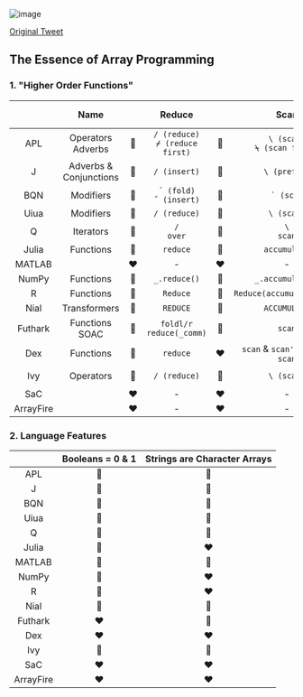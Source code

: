 ![image](https://user-images.githubusercontent.com/36027403/190033537-d9337404-e1f5-49dd-88b9-5824f4c9998e.png)

[Original Tweet](https://twitter.com/code_report/status/1569808096654163969)

## The Essence of Array Programming

### 1. "Higher Order Functions"

|           |            Name             |               |                Reduce                |               |               Scan               |                |    Outer Product     |
| :-------: | :-------------------------: | :-----------: | :----------------------------------: | :-----------: | :------------------------------: | :------------: | :------------------: |
|    APL    |   Operators <br> Adverbs    | :green_heart: | `/ (reduce)` <br> `⌿ (reduce first)` | :green_heart: | `\ (scan)` <br> `⍀ (scan first)` | :green_heart:  | `∘. (outer product)` |
|     J     | Adverbs & <br> Conjunctions | :green_heart: |             `/ (insert)`             | :green_heart: |           `\ (prefix)`           | :green_heart:  |     `/ (table)`      |
|    BQN    |          Modifiers          | :green_heart: |      `´ (fold)`<br>`˝ (insert)`      | :green_heart: |          `` ` (scan)``           | :green_heart:  |     `⌜ (table)`      |
|   Uiua    |          Modifiers          | :green_heart: |             `/ (reduce)`             | :green_heart: |            `\ (scan)`            | :green_heart:  |     `⊞ (table)`      |
|     Q     |          Iterators          | :green_heart: |            `/`<br>`over`             | :green_heart: |          `\`<br>`scan`           | :green_heart:  |        `/:\:`        |
|   Julia   |          Functions          | :green_heart: |               `reduce`               | :green_heart: |           `accumulate`           | :yellow_heart: |     `broadcast`      |
|  MATLAB   |                             |    :heart:    |                  -                   |    :heart:    |                -                 | :yellow_heart: |     `broadcast`      |
|   NumPy   |          Functions          | :green_heart: |             `_.reduce()`             | :green_heart: |         `_.accumulate()`         | :green_heart:  |     `_.outer()`      |
|     R     |          Functions          | :green_heart: |               `Reduce`               | :green_heart: |    `Reduce(accumulate=TRUE)`     | :green_heart:  |       `outer`        |
|   Nial    |        Transformers         | :green_heart: |               `REDUCE`               | :green_heart: |           `ACCUMULATE`           | :green_heart:  |       `OUTER`        |
|  Futhark  |      Functions<br>SOAC      | :green_heart: |     `foldl/r`<br>`reduce(_comm)`     | :green_heart: |              `scan`              | :yellow_heart: |   `outer_product`    |
|    Dex    |          Functions          | :green_heart: |               `reduce`               |    :heart:    | `scan` & `scan'` are NOT `scan`  |    :heart:     |          -           |
|    Ivy    |          Operators          | :green_heart: |             `/ (reduce)`             | :green_heart: |            `\ (scan)`            | :green_heart:  | `o. (outer product)` |
|    SaC    |                             |    :heart:    |                  -                   |    :heart:    |                -                 |    :heart:     |          -           |
| ArrayFire |                             |    :heart:    |                  -                   |    :heart:    |                -                 |    :heart:     |          -           |

### 2. Language Features

|           | Booleans = 0 & 1 | Strings are Character Arrays |
| :-------: | :--------------: | :--------------------------: |
|    APL    |  :green_heart:   |        :green_heart:         |
|     J     |  :green_heart:   |        :green_heart:         |
|    BQN    |  :green_heart:   |        :green_heart:         |
|   Uiua    |  :green_heart:   |        :green_heart:         |
|     Q     |  :green_heart:   |        :green_heart:         |
|   Julia   |  :yellow_heart:  |           :heart:            |
|  MATLAB   |  :green_heart:   |        :green_heart:         |
|   NumPy   |  :yellow_heart:  |           :heart:            |
|     R     |  :yellow_heart:  |           :heart:            |
|   Nial    |  :green_heart:   |        :green_heart:         |
|  Futhark  |     :heart:      |        :green_heart:         |
|    Dex    |     :heart:      |           :heart:            |
|    Ivy    |  :green_heart:   |        :green_heart:         |
|    SaC    |     :heart:      |           :heart:            |
| ArrayFire |     :heart:      |           :heart:            |
